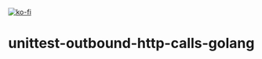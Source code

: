 [![ko-fi](https://ko-fi.com/img/githubbutton_sm.svg)](https://ko-fi.com/O5O63ENS7)

# unittest-outbound-http-calls-golang
